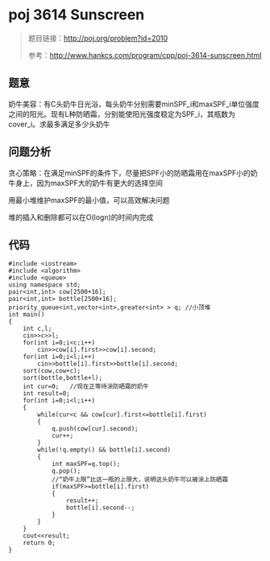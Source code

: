# poj 3614 Sunscreen
>题目链接：http://poj.org/problem?id=2010
>
>参考：http://www.hankcs.com/program/cpp/poj-3614-sunscreen.html

## 题意
奶牛美容：有C头奶牛日光浴，每头奶牛分别需要minSPF\_i和maxSPF\_i单位强度之间的阳光。现有L种防晒霜，分别能使阳光强度稳定为SPF\_i，其瓶数为cover\_i。求最多满足多少头奶牛 
## 问题分析
贪心策略：在满足minSPF的条件下，尽量把SPF小的防晒霜用在maxSPF小的奶牛身上，因为maxSPF大的奶牛有更大的选择空间

用最小堆维护maxSPF的最小值，可以高效解决问题

堆的插入和删除都可以在O(logn)的时间内完成
## 代码
```
#include <iostream>#include <algorithm>#include <queue>using namespace std;pair<int,int> cow[2500+16];pair<int,int> bottle[2500+16];priority_queue<int,vector<int>,greater<int> > q; //小顶堆int main(){    int c,l;    cin>>c>>l;    for(int i=0;i<c;i++)        cin>>cow[i].first>>cow[i].second;    for(int i=0;i<l;i++)        cin>>bottle[i].first>>bottle[i].second;    sort(cow,cow+c);    sort(bottle,bottle+l);    int cur=0;   //现在正等待涂防晒霜的奶牛    int result=0;    for(int i=0;i<l;i++)    {        while(cur<c && cow[cur].first<=bottle[i].first)        {            q.push(cow[cur].second);            cur++;        }        while(!q.empty() && bottle[i].second)        {            int maxSPF=q.top();            q.pop();            //“奶牛上限”比这一瓶的上限大，说明这头奶牛可以被涂上防晒霜            if(maxSPF>=bottle[i].first)            {                result++;                bottle[i].second--;            }        }    }    cout<<result;    return 0;}
```